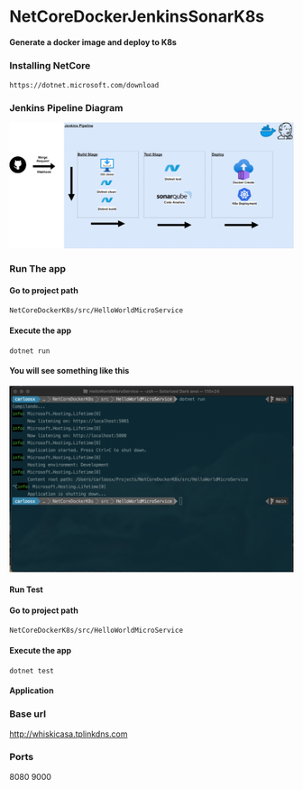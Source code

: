 # NetCoreDockerJenkinsSonarK8s
#### Generate a docker image and deploy to K8s

### Installing NetCore 
 
```
https://dotnet.microsoft.com/download
```

### Jenkins Pipeline Diagram

![alt text](Images/FirstApproachDiagram.png)

### Run The app 

#### Go to project path 

```
NetCoreDockerK8s/src/HelloWorldMicroService
```

#### Execute the app

```
dotnet run
```

#### You will see something like this

![alt text](Images/dotnet-run.png)

#### Run Test

#### Go to project path

```
NetCoreDockerK8s/src/HelloWorldMicroService
```

#### Execute the app

```
dotnet test
```

#### Application

### Base url

http://whiskicasa.tplinkdns.com

### Ports

8080
9000
